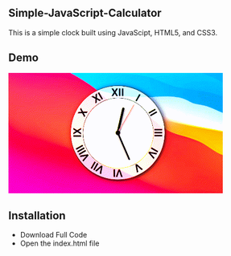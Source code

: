 ## Simple-JavaScript-Calculator

This is a simple clock built using JavaScipt, HTML5, and CSS3.

## Demo

![demo](https://github.com/SwatejPatil/Simple-JavaScript-Calculator/blob/main/jsclock.gif)
  
## Installation

* Download Full Code
* Open the index.html file
    
